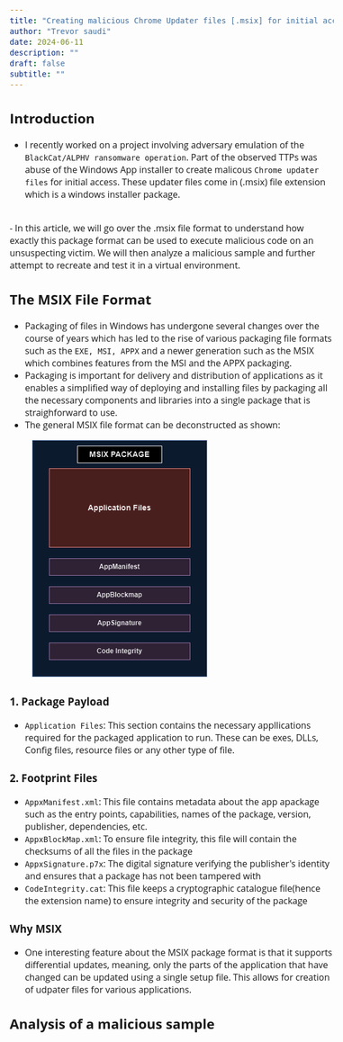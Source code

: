 ```yaml
---
title: "Creating malicious Chrome Updater files [.msix] for initial access"
author: "Trevor saudi"
date: 2024-06-11
description: ""
draft: false
subtitle: ""
---
```


<style>



@import url('https://cdn.rawgit.com/lonekorean/gist-syntax-themes/d49b91b3/stylesheets/one-dark.css');

@import url('https://fonts.googleapis.com/css?family=Open+Sans');


   
  *, ::before, ::after {
    border-style: none;
    font: 16px;

  }

  body {
  margin: 20px;
  font: 16px 'Open Sans', sans-serif;
}

.center { 
       display:inline-block; 
       margin-left: 40px; 
}

</style>



## Introduction

- I recently worked on a project involving adversary emulation of the `BlackCat/ALPHV ransomware operation`. Part of the observed TTPs was abuse of the Windows App installer to create malicous `Chrome updater files` for initial access. These updater files come in (.msix) file extension which is a windows installer package.
<br>
- In this article, we will go over the .msix file format to understand how exactly this package format can be used to execute malicious code on an unsuspecting victim. We will then analyze a malicious sample and further attempt to recreate and test it in a virtual environment.

## The MSIX File Format

- Packaging of files in Windows has undergone several changes over the course of years which has led to the rise of various packaging file formats such as the `EXE, MSI, APPX` and a newer generation such as the MSIX which combines features from the MSI and the APPX packaging. 
- Packaging is important for delivery and distribution of applications as it enables a simplified way of deploying and installing files by packaging all the necessary components and libraries into a single package that is straighforward to use.
- The general MSIX file format can be deconstructed as shown:

<div class="center">
<img src="/posts/2024-06-11_asd/images/msix.png" alt="Students in Science Class" > 
</div>

### 1. Package Payload

- `Application Files`: This section contains the necessary appllications required for the packaged application to run. These can be exes, DLLs, Config files, resource files or any other type of file.

### 2. Footprint Files

- `AppxManifest.xml`: This file contains metadata about the app apackage such as the entry points, capabilities, names of the package, version, publisher, dependencies, etc.
- `AppxBlockMap.xml`: To ensure file integrity, this file will contain the checksums of all the files in the package
- `AppxSignature.p7x`: The digital signature verifying the publisher's identity and ensures that a package has not been tampered with
- `CodeIntegrity.cat`: This file keeps a cryptographic catalogue file(hence the extension name) to ensure integrity and security of the package

### Why MSIX

- One interesting feature about the MSIX package format is that it supports differential updates, meaning, only the parts of the application that have changed can be updated using a single setup file. This allows for creation of udpater files for various applications.

## Analysis of a malicious sample

